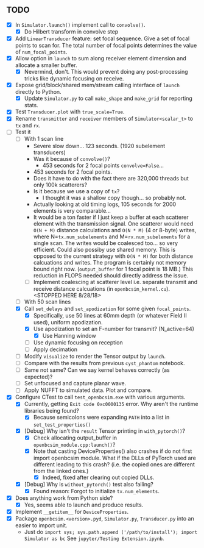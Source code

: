 ## TODO
- [x] In `Simulator.launch()` implement call to `convolve()`.
  - [x] Do Hilbert transform in convolve step
- [x] Add `LinearTransducer` feature: set focal sequence. Give a set of focal points to scan for. The total number of focal points determines the value of `num_focal_points`.
- [x] Allow option in `launch` to sum along receiver element dimension and allocate a smaller buffer.
  - [x] Nevermind, don't. This would prevent doing any post-processing tricks like dynamic focusing on receive.
- [x] Expose grid/block/shared mem/stream calling interface of `launch` directly to Python.
  - [x] Update `Simulator.py` to call `make_shape` and `make_grid` for reporting stats.
- [x] Test `Transducer.plot` with `true_scale=True`.
- [x] Rename `transmitter` and `receiver` members of `Simulator<scalar_t>` to `tx` and `rx`.
- [ ] Test it
  - [ ] With 1 scan line
    - Severe slow down... 123 seconds. (1920 subelement transducers)
    - Was it because of `convolve()`?
      - 453 seconds for 2 focal points `convolve=False`...
    - 453 seconds for 2 focal points.
    - Does it have to do with the fact there are 320,000 threads but only 100k scatterers?
    - Is it because we use a copy of `tx`?
      - I thought it was a shallow copy though... so probably not.
    - Actually looking at old timing logs, 105 seconds for 2000 elements is very comparable...
    - It would be a ton faster if I just keep a buffer at each scatterer element with the transmission signal. One scatterer would need `O(N + M)` distance calculations and `O(N * M)` (4 or 8-byte) writes, where N=`tx.num_subelements` and M=`rx.num_subelements` for a single scan. The writes would be coalesced too... so very efficient. Could also possiby use shared memory. This is opposed to the current strategy with `O(N * M)` for both distance calcuations and writes. The program is certainly not memory bound right now. (`output_buffer` for 1 focal point is 18 MB.) This reduction in FLOPS needed should directly address the issue.
    - [ ] Implement coalescing at scatterer level i.e. separate transmit and receive distance calcuations (in `openbcsim_kernel.cu`).
    <STOPPED HERE 8/28/18>
  - [ ] With 50 scan lines
  - [x] Call `set_delays` and `set_apodization` for some given `focal_points`.
    - [x] Specifically, use 50 lines at 60mm depth (or whatever Field II used), uniform apodization.
    - [x] Use apodization to set an F-number for transmit? (N_active=64)
      - [x] Use Hanning window
    - [ ] Use dynamic focusing on reception
    - [ ] Apply decimation
  - [ ] Modify `visualize` to render the Tensor output by `launch`.
  - [ ] Compare with the results from previous `cyst_phantom` notebook.
   - [ ] Same not same? Can we say kernel behaves correctly (as expected)?
  - [ ] Set unfocused and capture planar wave.
   - [ ] Apply NUFFT to simulated data. Plot and compare.
- [x] Configure CTest to call `test_openbcsim.exe` with various arguments.
  - [x] Currently, getting `Exit code 0xc0000135` error. Why aren't the runtime libraries being found?
    - [x] Because semicolons were expanding `PATH` into a list in `set_test_properties()`
  - [x] [Debug] Why isn't the `result` Tensor printing in `with_pytorch()`?
    - [x] Check allocating output_buffer in `openbcsim_module.cpp:launch()`?
    - [x] Note that casting DeviceProperties() also crashes if do not first import openbcsim module. What if the DLLs of PyTorch used are different leading to this crash? (i.e. the copied ones are different from the linked ones.)
      - [x] Indeed, fixed after clearing out copied DLLs.
  - [x] [Debug] Why is `without_pytorch()` test also failing?
    - [x] Found reason: Forgot to initialize `tx.num_elements`.
- [x] Does anything work from Python side?
  - [x] Yes, seems able to launch and produce results.
- [x] Implement `__getitem__` for `DeviceProperties`.
- [x] Package `openbcsim.<version>.pyd`, `Simulator.py`, `Transducer.py` into an easier to import unit.
  - Just do `import sys; sys.path.append ('/path/to/install'); import Simulator as bc`
  See `jupyter/Testing Extension.ipynb`.
